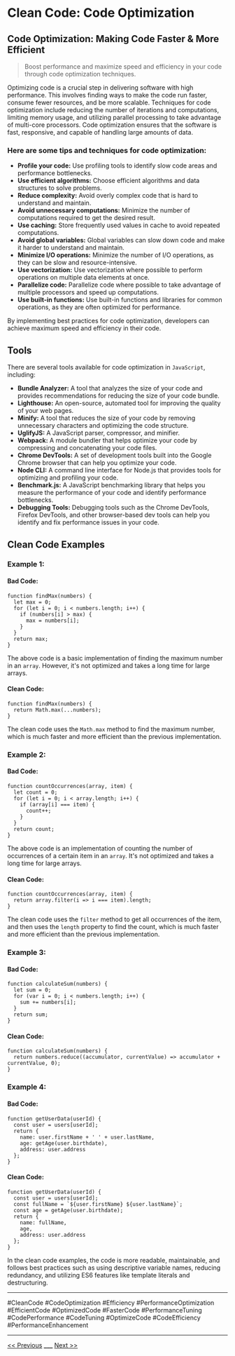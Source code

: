 # Clean Code: Code Optimization



## Code Optimization: Making Code Faster & More Efficient

> Boost performance and maximize speed and efficiency in your code through code optimization techniques.

Optimizing code is a crucial step in delivering software with high performance. This involves finding ways to make the code run faster, consume fewer resources, and be more scalable. Techniques for code optimization include reducing the number of iterations and computations, limiting memory usage, and utilizing parallel processing to take advantage of multi-core processors. Code optimization ensures that the software is fast, responsive, and capable of handling large amounts of data.

### Here are some tips and techniques for code optimization:

- **Profile your code:** Use profiling tools to identify slow code areas and performance bottlenecks.
- **Use efficient algorithms:** Choose efficient algorithms and data structures to solve problems.
- **Reduce complexity:** Avoid overly complex code that is hard to understand and maintain.
- **Avoid unnecessary computations:** Minimize the number of computations required to get the desired result.
- **Use caching:** Store frequently used values in cache to avoid repeated computations.
- **Avoid global variables:** Global variables can slow down code and make it harder to understand and maintain.
- **Minimize I/O operations:** Minimize the number of I/O operations, as they can be slow and resource-intensive.
- **Use vectorization:** Use vectorization where possible to perform operations on multiple data elements at once.
- **Parallelize code:** Parallelize code where possible to take advantage of multiple processors and speed up computations.
- **Use built-in functions:** Use built-in functions and libraries for common operations, as they are often optimized for performance.

By implementing best practices for code optimization, developers can achieve maximum speed and efficiency in their code.

## Tools

There are several tools available for code optimization in `JavaScript`, including:

- **Bundle Analyzer:** A tool that analyzes the size of your code and provides recommendations for reducing the size of your code bundle.
- **Lighthouse:** An open-source, automated tool for improving the quality of your web pages.
- **Minify:** A tool that reduces the size of your code by removing unnecessary characters and optimizing the code structure.
- **UglifyJS:** A JavaScript parser, compressor, and minifier.
- **Webpack:** A module bundler that helps optimize your code by compressing and concatenating your code files.
- **Chrome DevTools:** A set of development tools built into the Google Chrome browser that can help you optimize your code.
- **Node CLI:** A command line interface for Node.js that provides tools for optimizing and profiling your code.
- **Benchmark.js:** A JavaScript benchmarking library that helps you measure the performance of your code and identify performance bottlenecks.
- **Debugging Tools:** Debugging tools such as the Chrome DevTools, Firefox DevTools, and other browser-based dev tools can help you identify and fix performance issues in your code.

## Clean Code Examples

### Example 1:

#### Bad Code:

```JS
function findMax(numbers) {
  let max = 0;
  for (let i = 0; i < numbers.length; i++) {
    if (numbers[i] > max) {
      max = numbers[i];
    }
  }
  return max;
}

```

The above code is a basic implementation of finding the maximum number in an `array`. However, it's not optimized and takes a long time for large arrays.

#### Clean Code:

```JS
function findMax(numbers) {
  return Math.max(...numbers);
}

```

The clean code uses the `Math.max` method to find the maximum number, which is much faster and more efficient than the previous implementation.

### Example 2:

#### Bad Code:

```JS
function countOccurrences(array, item) {
  let count = 0;
  for (let i = 0; i < array.length; i++) {
    if (array[i] === item) {
      count++;
    }
  }
  return count;
}
```

The above code is an implementation of counting the number of occurrences of a certain item in an `array`. It's not optimized and takes a long time for large arrays.

#### Clean Code:

```JS
function countOccurrences(array, item) {
  return array.filter(i => i === item).length;
}
```

The clean code uses the `filter` method to get all occurrences of the item, and then uses the `length` property to find the count, which is much faster and more efficient than the previous implementation.

### Example 3:

#### Bad Code:

```JS
function calculateSum(numbers) {
  let sum = 0;
  for (var i = 0; i < numbers.length; i++) {
    sum += numbers[i];
  }
  return sum;
}
```

#### Clean Code:

```JS
function calculateSum(numbers) {
  return numbers.reduce((accumulator, currentValue) => accumulator + currentValue, 0);
}
```

### Example 4:

#### Bad Code:

```JS
function getUserData(userId) {
  const user = users[userId];
  return {
    name: user.firstName + ' ' + user.lastName,
    age: getAge(user.birthdate),
    address: user.address
  };
}
```

#### Clean Code:

```JS
function getUserData(userId) {
  const user = users[userId];
  const fullName = `${user.firstName} ${user.lastName}`;
  const age = getAge(user.birthdate);
  return {
    name: fullName,
    age,
    address: user.address
  };
}
```

In the clean code examples, the code is more readable, maintainable, and follows best practices such as using descriptive variable names, reducing redundancy, and utilizing ES6 features like template literals and destructuring.

---

#CleanCode #CodeOptimization #Efficiency #PerformanceOptimization #EfficientCode #OptimizedCode #FasterCode #PerformanceTuning #CodePerformance #CodeTuning #OptimizeCode #CodeEfficiency #PerformanceEnhancement

---

[<< Previous](../day-10-exception-handling/README.md) **\_\_\_**
[Next >>](../day-12-code-review-and-feedback/README.md)
